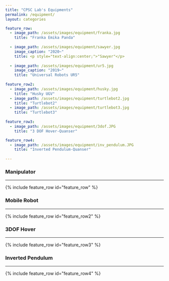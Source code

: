 ```yaml
---
title: "CPSC Lab's Equipments"
permalink: /equipment/
layout: categories

feature_row:
  - image_path: /assets/images/equipment/franka.jpg
    title: "Franka Emika Panda"
    
  - image_path: /assets/images/equipment/sawyer.jpg
    image_caption: "2020~"
    title: <p style="text-align:center;">"Sawyer"</p>
    
  - image_path: /assets/images/equipment/ur5.jpg
    image_caption: "2019~"
    title: "Universal Robots UR5"
    
feature_row2:
  - image_path: /assets/images/equipment/husky.jpg
    title: "Husky UGV"
  - image_path: /assets/images/equipment/turtlebot2.jpg
    title: "Turtlebot2"
  - image_path: /assets/images/equipment/turtlebot3.jpg
    title: "Turtlebot3"
    
feature_row3:
  - image_path: /assets/images/equipment/3dof.JPG
    title: "3 DOF Hover-Quanser"

feature_row4:
  - image_path: /assets/images/equipment/inv_pendulum.JPG
    title: "Inverted Pendulum-Quanser"
    
---
```


### Manipulator
---
{% include feature_row id="feature_row" %}

### Mobile Robot
---
{% include feature_row id="feature_row2" %}

### 3DOF Hover
---
{% include feature_row id="feature_row3" %}

### Inverted Pendulum
---
{% include feature_row id="feature_row4" %}

